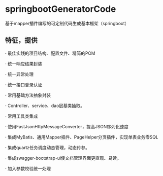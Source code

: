 # springbootGeneratorCode
基于mapper插件编写的可定制代码生成基本框架（springboot）

##  特征，提供

· 最佳实践的项目结构、配置文件、精简的POM

· 统一响应结果封装

· 统一异常处理

· 统一接口登录认证

· 常用基础方法抽象封装

· Controller、service、dao层基类抽取。

· 常用工具类集成

· 使用FastJsonHttpMessageConverter，提高JSON序列化速度

· 集成MyBatis、通用Mapper插件、PageHelper分页插件，实现单表业务零SQL

· 集成quartz任务调度动态管理，动态传参。

· 集成swagger-bootstrap-ui使文档管理界面更直观、易读。

· 加入参数校验统一处理
